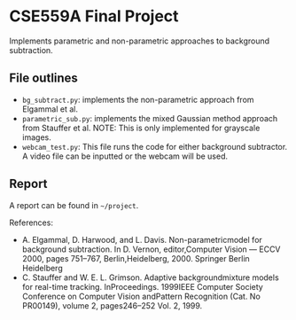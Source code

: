 # CSE559A Final Project
Implements parametric and non-parametric approaches to background subtraction.

## File outlines
* `bg_subtract.py`: implements the non-parametric approach from Elgammal et al.
* `parametric_sub.py`: implements the mixed Gaussian method approach from Stauffer et al. NOTE: This is only implemented for grayscale images.
* `webcam_test.py`: This file runs the code for either background subtractor. A video file can be inputted or the webcam will be used.

## Report
A report can be found in `~/project`.

References:  
* A. Elgammal, D. Harwood, and L. Davis.  Non-parametricmodel  for  background  subtraction.    In  D.  Vernon,  editor,Computer  Vision  —  ECCV  2000,  pages  751–767,  Berlin,Heidelberg, 2000. Springer Berlin Heidelberg
* C.  Stauffer  and  W.  E.  L.  Grimson.   Adaptive  backgroundmixture models for real-time tracking. InProceedings. 1999IEEE Computer Society Conference on Computer Vision andPattern  Recognition  (Cat.  No  PR00149),  volume  2,  pages246–252 Vol. 2, 1999.